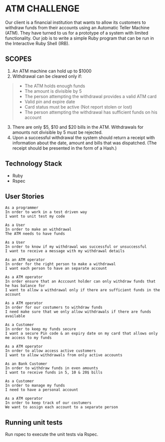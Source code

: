 # ATM CHALLENGE
Our client is a financial institution that wants to allow its customers to withdraw funds from their accounts using an Automatic Teller Machine (ATM). They have turned to us for a prototype of a system with limited functionality. Our job is to write a simple Ruby program that can be run in the Interactive Ruby Shell (IRB).

## SCOPES
1. An ATM machine can hold up to $1000
2. Withdrawal can be cleared only if:
  > - The ATM holds enough funds
  > - The amount is divisible by 5
  > - The person attempting the withdrawal provides a valid ATM card
> - Valid pin and expire date
> - Card status must be active (Not report stolen or lost)
> - The person attempting the withdrawal has sufficient funds on his account
3. There are only $5, $10 and $20 bills in the ATM. Withdrawals for amounts not divisible by 5 must be rejected.
4. Upon a successful withdrawal the system should return a receipt with information about the date, amount and bills that was dispatched. (The receipt should be presented in the form of a Hash.)

## Technology Stack
- Ruby
- Rspec

## User Stories

```
As a programmer
In order to work in a test driven way
I want to unit test my code

As a User       
In order to make an withdrawal      
The ATM needs to have funds

As a User               
In order to know if my withdrawal was successful or unsuccessful               
I want to receive a message with my withdrawal details

As an ATM operator          
In order for the right person to make a withdrawal            
I want each person to have an separate account

As a ATM operator           
In order ensure that an Acccount holder can only withdraw funds that he has balance for           
I want to allow a withdrawal only if there are sufficient funds in the account

As a ATM operator
In order for our costumers to withdraw funds
I need make sure that we only allow withdrawals if there are funds available

As a Customer              
In order to keep my funds secure             
I want a secure Pin code & an expiry date on my card that allows only me access to my funds

As a ATM operator             
In order to allow access active customers             
I want to allow withdrawals from only active accounts

As an Bank Customer    
In order to withdraw funds in even amounts  
I want to receive funds in 5, 10 & 20$ bills

As a Customer
In order to manage my funds
I need to have a personal account

As a ATM operator      
In order to keep track of our costumers     
We want to assign each account to a separate person

```

## Running unit tests
Run rspec to execute the unit tests via Rspec.

